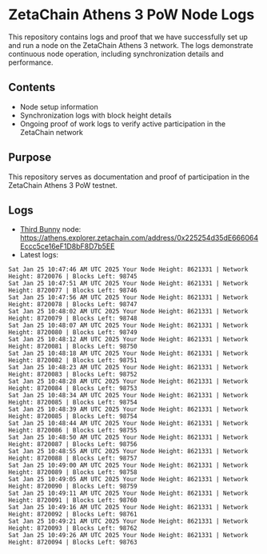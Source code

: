# ZetaChain Athens 3 PoW Node Logs
This repository contains logs and proof that we have successfully set up and run a node on the ZetaChain Athens 3 network. The logs demonstrate continuous node operation, including synchronization details and performance.

## Contents
- Node setup information
- Synchronization logs with block height details
- Ongoing proof of work logs to verify active participation in the ZetaChain network

## Purpose
This repository serves as documentation and proof of participation in the ZetaChain Athens 3 PoW testnet.

## Logs

- [Third Bunny](https://thirdbunny.xyz/) node: https://athens.explorer.zetachain.com/address/0x225254d35dE666064Eccc5ce16eF1D8bF8D7b5EE
- Latest logs:
```
Sat Jan 25 10:47:46 AM UTC 2025 Your Node Height: 8621331 | Network Height: 8720076 | Blocks Left: 98745
Sat Jan 25 10:47:51 AM UTC 2025 Your Node Height: 8621331 | Network Height: 8720077 | Blocks Left: 98746
Sat Jan 25 10:47:56 AM UTC 2025 Your Node Height: 8621331 | Network Height: 8720078 | Blocks Left: 98747
Sat Jan 25 10:48:02 AM UTC 2025 Your Node Height: 8621331 | Network Height: 8720079 | Blocks Left: 98748
Sat Jan 25 10:48:07 AM UTC 2025 Your Node Height: 8621331 | Network Height: 8720080 | Blocks Left: 98749
Sat Jan 25 10:48:12 AM UTC 2025 Your Node Height: 8621331 | Network Height: 8720081 | Blocks Left: 98750
Sat Jan 25 10:48:18 AM UTC 2025 Your Node Height: 8621331 | Network Height: 8720082 | Blocks Left: 98751
Sat Jan 25 10:48:23 AM UTC 2025 Your Node Height: 8621331 | Network Height: 8720083 | Blocks Left: 98752
Sat Jan 25 10:48:28 AM UTC 2025 Your Node Height: 8621331 | Network Height: 8720084 | Blocks Left: 98753
Sat Jan 25 10:48:34 AM UTC 2025 Your Node Height: 8621331 | Network Height: 8720085 | Blocks Left: 98754
Sat Jan 25 10:48:39 AM UTC 2025 Your Node Height: 8621331 | Network Height: 8720085 | Blocks Left: 98754
Sat Jan 25 10:48:44 AM UTC 2025 Your Node Height: 8621331 | Network Height: 8720086 | Blocks Left: 98755
Sat Jan 25 10:48:50 AM UTC 2025 Your Node Height: 8621331 | Network Height: 8720087 | Blocks Left: 98756
Sat Jan 25 10:48:55 AM UTC 2025 Your Node Height: 8621331 | Network Height: 8720088 | Blocks Left: 98757
Sat Jan 25 10:49:00 AM UTC 2025 Your Node Height: 8621331 | Network Height: 8720089 | Blocks Left: 98758
Sat Jan 25 10:49:05 AM UTC 2025 Your Node Height: 8621331 | Network Height: 8720090 | Blocks Left: 98759
Sat Jan 25 10:49:11 AM UTC 2025 Your Node Height: 8621331 | Network Height: 8720091 | Blocks Left: 98760
Sat Jan 25 10:49:16 AM UTC 2025 Your Node Height: 8621331 | Network Height: 8720092 | Blocks Left: 98761
Sat Jan 25 10:49:21 AM UTC 2025 Your Node Height: 8621331 | Network Height: 8720093 | Blocks Left: 98762
Sat Jan 25 10:49:26 AM UTC 2025 Your Node Height: 8621331 | Network Height: 8720094 | Blocks Left: 98763
```
